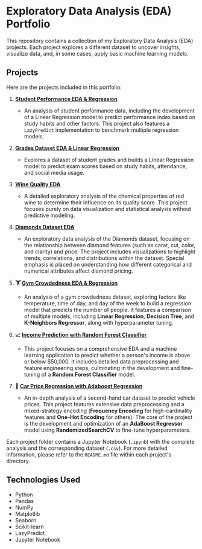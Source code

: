 # Exploratory Data Analysis (EDA) Portfolio

This repository contains a collection of my Exploratory Data Analysis (EDA) projects. Each project explores a different dataset to uncover insights, visualize data, and, in some cases, apply basic machine learning models.

## Projects

Here are the projects included in this portfolio:

1.  **[Student Performance EDA & Regression](./Student_PerformanceEDA&Regression/)**
    -   An analysis of student performance data, including the development of a Linear Regression model to predict performance index based on study habits and other factors. This project also features a `LazyPredict` implementation to benchmark multiple regression models.

2.  **[Grades Dataset EDA & Linear Regression](./GradesDatasetEDA/)**
    -   Explores a dataset of student grades and builds a Linear Regression model to predict exam scores based on study habits, attendance, and social media usage.

3.  **[Wine Quality EDA](./WineQualityEDA/)**
    -   A detailed exploratory analysis of the chemical properties of red wine to determine their influence on its quality score. This project focuses purely on data visualization and statistical analysis without predictive modeling.

4.  **[Diamonds Dataset EDA](./DiamondsEDA&Regression/)**
    -   An exploratory data analysis of the Diamonds dataset, focusing on the relationship between diamond features (such as carat, cut, color, and clarity) and price. The project includes visualizations to highlight trends, correlations, and distributions within the dataset. Special emphasis is placed on understanding how different categorical and numerical attributes affect diamond pricing.

5.  **🏋️ [Gym Crowdedness EDA & Regression](./gymCrowdednessEDA&Regression/)**
    -   An analysis of a gym crowdedness dataset, exploring factors like temperature, time of day, and day of the week to build a regression model that predicts the number of people. It features a comparison of multiple models, including **Linear Regression**, **Decision Tree**, and **K-Neighbors Regressor**, along with hyperparameter tuning.

6.  **📈 [Income Prediction with Random Forest Classifier](./14-RandomForestClassifier/)**
    -   This project focuses on a comprehensive EDA and a machine learning application to predict whether a person's income is above or below $50,000. It includes detailed data preprocessing and feature engineering steps, culminating in the development and fine-tuning of a **Random Forest Classifier** model.
7.  **🚗 [Car Price Regression with Adaboost Regression](./CarPriceRegressionAdaboost/)**
    -   An in-depth analysis of a second-hand car dataset to predict vehicle prices. This project features extensive data preprocessing and a mixed-strategy encoding (**Frequency Encoding** for high-cardinality features and **One-Hot Encoding** for others). The core of the project is the development and optimization of an **AdaBoost Regressor** model using **RandomizedSearchCV** to fine-tune hyperparameters.

Each project folder contains a Jupyter Notebook (`.ipynb`) with the complete analysis and the corresponding dataset (`.csv`). For more detailed information, please refer to the `README.md` file within each project's directory.


## Technologies Used

-   Python
-   Pandas
-   NumPy
-   Matplotlib
-   Seaborn
-   Scikit-learn
-   LazyPredict
-   Jupyter Notebook
